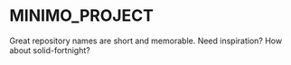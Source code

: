 # MINIMO_PROJECT
Great repository names are short and memorable. Need inspiration? How about solid-fortnight?
